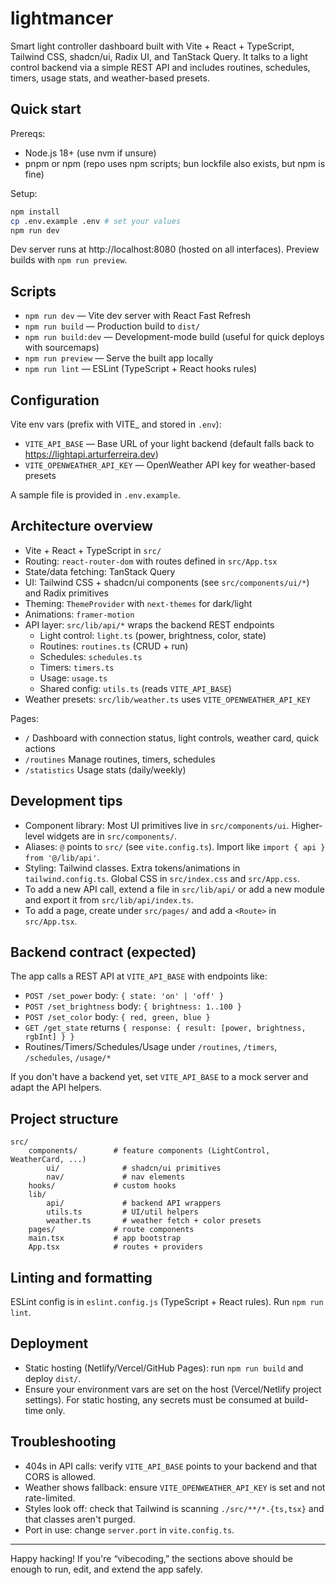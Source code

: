 # lightmancer

Smart light controller dashboard built with Vite + React + TypeScript, Tailwind CSS, shadcn/ui, Radix UI, and TanStack Query. It talks to a light control backend via a simple REST API and includes routines, schedules, timers, usage stats, and weather-based presets.

## Quick start

Prereqs:
- Node.js 18+ (use nvm if unsure)
- pnpm or npm (repo uses npm scripts; bun lockfile also exists, but npm is fine)

Setup:
```sh
npm install
cp .env.example .env # set your values
npm run dev
```
Dev server runs at http://localhost:8080 (hosted on all interfaces). Preview builds with `npm run preview`.

## Scripts

- `npm run dev` — Vite dev server with React Fast Refresh
- `npm run build` — Production build to `dist/`
- `npm run build:dev` — Development-mode build (useful for quick deploys with sourcemaps)
- `npm run preview` — Serve the built app locally
- `npm run lint` — ESLint (TypeScript + React hooks rules)

## Configuration

Vite env vars (prefix with VITE_ and stored in `.env`):
- `VITE_API_BASE` — Base URL of your light backend (default falls back to https://lightapi.arturferreira.dev)
- `VITE_OPENWEATHER_API_KEY` — OpenWeather API key for weather-based presets

A sample file is provided in `.env.example`.

## Architecture overview

- Vite + React + TypeScript in `src/`
- Routing: `react-router-dom` with routes defined in `src/App.tsx`
- State/data fetching: TanStack Query
- UI: Tailwind CSS + shadcn/ui components (see `src/components/ui/*`) and Radix primitives
- Theming: `ThemeProvider` with `next-themes` for dark/light
- Animations: `framer-motion`
- API layer: `src/lib/api/*` wraps the backend REST endpoints
	- Light control: `light.ts` (power, brightness, color, state)
	- Routines: `routines.ts` (CRUD + run)
	- Schedules: `schedules.ts`
	- Timers: `timers.ts`
	- Usage: `usage.ts`
	- Shared config: `utils.ts` (reads `VITE_API_BASE`)
- Weather presets: `src/lib/weather.ts` uses `VITE_OPENWEATHER_API_KEY`

Pages:
- `/` Dashboard with connection status, light controls, weather card, quick actions
- `/routines` Manage routines, timers, schedules
- `/statistics` Usage stats (daily/weekly)

## Development tips

- Component library: Most UI primitives live in `src/components/ui`. Higher-level widgets are in `src/components/`.
- Aliases: `@` points to `src/` (see `vite.config.ts`). Import like `import { api } from '@/lib/api'`.
- Styling: Tailwind classes. Extra tokens/animations in `tailwind.config.ts`. Global CSS in `src/index.css` and `src/App.css`.
- To add a new API call, extend a file in `src/lib/api/` or add a new module and export it from `src/lib/api/index.ts`.
- To add a page, create under `src/pages/` and add a `<Route>` in `src/App.tsx`.

## Backend contract (expected)

The app calls a REST API at `VITE_API_BASE` with endpoints like:
- `POST /set_power` body: `{ state: 'on' | 'off' }`
- `POST /set_brightness` body: `{ brightness: 1..100 }`
- `POST /set_color` body: `{ red, green, blue }`
- `GET /get_state` returns `{ response: { result: [power, brightness, rgbInt] } }`
- Routines/Timers/Schedules/Usage under `/routines`, `/timers`, `/schedules`, `/usage/*`

If you don't have a backend yet, set `VITE_API_BASE` to a mock server and adapt the API helpers.

## Project structure

```
src/
	components/        # feature components (LightControl, WeatherCard, ...)
		ui/              # shadcn/ui primitives
		nav/             # nav elements
	hooks/             # custom hooks
	lib/
		api/             # backend API wrappers
		utils.ts         # UI/util helpers
		weather.ts       # weather fetch + color presets
	pages/             # route components
	main.tsx           # app bootstrap
	App.tsx            # routes + providers
```

## Linting and formatting

ESLint config is in `eslint.config.js` (TypeScript + React rules). Run `npm run lint`.

## Deployment

- Static hosting (Netlify/Vercel/GitHub Pages): run `npm run build` and deploy `dist/`.
- Ensure your environment vars are set on the host (Vercel/Netlify project settings). For static hosting, any secrets must be consumed at build-time only.

## Troubleshooting

- 404s in API calls: verify `VITE_API_BASE` points to your backend and that CORS is allowed.
- Weather shows fallback: ensure `VITE_OPENWEATHER_API_KEY` is set and not rate-limited.
- Styles look off: check that Tailwind is scanning `./src/**/*.{ts,tsx}` and that classes aren't purged.
- Port in use: change `server.port` in `vite.config.ts`.

---

Happy hacking! If you're “vibecoding,” the sections above should be enough to run, edit, and extend the app safely.
